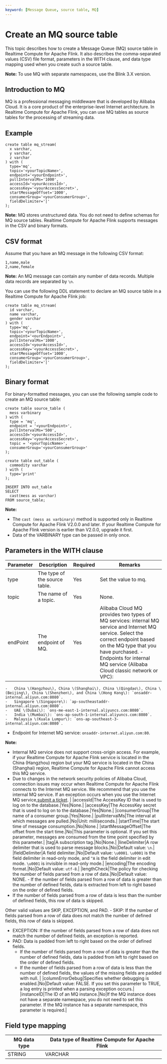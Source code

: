 ```yaml
---
keyword: [Message Queue, source table, MQ]
---
```


# Create an MQ source table

This topic describes how to create a Message Queue \(MQ\) source table in Realtime Compute for Apache Flink. It also describes the comma-separated values \(CSV\) file format, parameters in the WITH clause, and data type mapping used when you create such a source table.

**Note:** To use MQ with separate namespaces, use the Blink 3.X version.

## Introduction to MQ

MQ is a professional messaging middleware that is developed by Alibaba Cloud. It is a core product of the enterprise-level Internet architecture. In Realtime Compute for Apache Flink, you can use MQ tables as source tables for the processing of streaming data.

## Example

```
create table mq_stream(
  x varchar,
  y varchar,
  z varchar
) with (
  type='mq',
  topic='<yourTopicName>',
  endpoint='<yourEndpoint>',
  pullIntervalMs='1000',
  accessId='<yourAccessId>',
  accessKey='<yourAccessSecret>',
  startMessageOffset='1000',
  consumerGroup='<yourConsumerGroup>',
  fieldDelimiter='|'
);
```

**Note:** MQ stores unstructured data. You do not need to define schemas for MQ source tables. Realtime Compute for Apache Flink supports messages in the CSV and binary formats.

## CSV format

Assume that you have an MQ message in the following CSV format:

```
1,name,male 
2,name,female
```

**Note:** An MQ message can contain any number of data records. Multiple data records are separated by `\n`.

You can use the following DDL statement to declare an MQ source table in a Realtime Compute for Apache Flink job:

```
create table mq_stream(
  id varchar,
  name varchar,
  gender varchar
) with (
  type='mq',
  topic='<yourTopicName>',
  endpoint='<ourEndpoint>',
  pullIntervalMs='1000',
  accessId='<yourAccessId>',
  accessKey='<yourAccessSecret>',
  startMessageOffset='1000',
  consumerGroup='<yourConsumerGroup>',
  fieldDelimiter='|'
);
```

## Binary format

For binary-formatted messages, you can use the following sample code to create an MQ source table:

```
create table source_table (
  mess varbinary
) with (
  type = 'mq',
  endpoint = '<yourEndpoint>',
  pullIntervalMs='500',
  accessId='<yourAccessId>',
  accessKey='<yourAccessSecret>',
  topic = '<yourTopicName>',
  consumerGroup='<yourConsumerGroup>'
);

create table out_table (
  commodity varchar
) with (
  type='print'
);

INSERT INTO out_table
SELECT 
  cast(mess as varchar)
FROM source_table;
```

**Note:**

-   The `cast (mess as varbinary)` method is supported only in Realtime Compute for Apache Flink V2.0.0 and later. If your Realtime Compute for Apache Flink version is earlier than V2.0.0, upgrade it first.
-   Data of the VARBINARY type can be passed in only once.

## Parameters in the WITH clause

|Parameter|Description|Required|Remarks|
|---------|-----------|--------|-------|
|type|The type of the source table.|Yes|Set the value to mq.|
|topic|The name of a topic.|Yes|None.|
|endPoint|The endpoint of MQ.|Yes|Alibaba Cloud MQ provides two types of MQ services: internal MQ service and Internet MQ service. Select the correct endpoint based on the MQ type that you have purchased. -   Endpoints for internal MQ service \(Alibaba Cloud classic network or VPC\):
    -   China \(Hangzhou\), China \(Shanghai\), China \(Qingdao\), China \(Beijing\), China \(Shenzhen\), and China \(Hong Kong\): `onsaddr-internal.aliyun.com:8080`.
    -   Singapore \(Singapore\): `ap-southeastaddr-internal.aliyun.com:8080`.
    -   UAE \(Dubai\): `ons-me-east-1-internal.aliyuncs.com:8080`.
    -   India \(Mumbai\): `ons-ap-south-1-internal.aliyuncs.com:8080`.
    -   Malaysia \(Kuala Lumpur\): `ons-ap-southeast-3-internal.aliyun.com:8080`.
-   Endpoint for Internet MQ service: `onsaddr-internet.aliyun.com:80`.

**Note:**

-   Internal MQ service does not support cross-origin access. For example, if your Realtime Compute for Apache Flink service is located in the China \(Hangzhou\) region but your MQ service is located in the China \(Shanghai\) region, Realtime Compute for Apache Flink cannot access this MQ service.
-   Due to changes in the network security policies of Alibaba Cloud, connection issues may occur when Realtime Compute for Apache Flink connects to the Internet MQ service. We recommend that you use the internal MQ service. If an exception occurs when you use the Internet MQ service,[submit a ticket](https://account.alibabacloud.com/login/login.htm?oauth_callback=https%3A//ticket-intl.console.aliyun.com/%23). |
|accessId|The AccessKey ID that is used to log on to the database.|Yes|None.|
|accessKey|The AccessKey secret that is used to log on to the database.|Yes|None.|
|consumerGroup|The name of a consumer group.|Yes|None.|
|pullIntervalMs|The interval at which messages are pulled.|No|Unit: milliseconds.|
|startTime|The start time of message consumption.|No|None.|
|startMessageOffset|The offset from the start time.|No|This parameter is optional. If you set this parameter, messages are consumed from the time point specified by this parameter.|
|tag|A subscription tag.|No|None.|
|lineDelimiter|A row delimiter that is used to parse message blocks.|No|Default value: `\n`.|
|fieldDelimiter|A field delimiter.|No|Default value: `\u0001`. `\u0001` is the field delimiter in read-only mode, and `^A` is the field delimiter in edit mode. `\u0001` is invisible in read-only mode.|
|encoding|The encoding format.|No|Default value: `utf-8`.|
|lengthCheck|The policy for checking the number of fields parsed from a row of data.|No|Default value: NONE. -   If the number of fields parsed from a row of data is greater than the number of defined fields, data is extracted from left to right based on the order of defined fields.
-   If the number of fields parsed from a row of data is less than the number of defined fields, this row of data is skipped.

Other valid values are SKIP, EXCEPTION, and PAD. -   SKIP: If the number of fields parsed from a row of data does not match the number of defined fields, this row of data is skipped.
-   EXCEPTION: If the number of fields parsed from a row of data does not match the number of defined fields, an exception is reported.
-   PAD: Data is padded from left to right based on the order of defined fields.
    -   If the number of fields parsed from a row of data is greater than the number of defined fields, data is padded from left to right based on the order of defined fields.
    -   If the number of fields parsed from a row of data is less than the number of defined fields, the values of the missing fields are padded with null. |
|columnErrorDebug|Specifies whether debugging is enabled.|No|Default value: FALSE. If you set this parameter to TRUE, a log entry is printed when a parsing exception occurs.|
|instanceID|The ID of an MQ instance.|No|If the MQ instance does not have a separate namespace, you do not need to set this parameter. If the MQ instance has a separate namespace, this parameter is required.|

## Field type mapping

|MQ data type|Data type of Realtime Compute for Apache Flink|
|------------|----------------------------------------------|
|STRING|VARCHAR|

